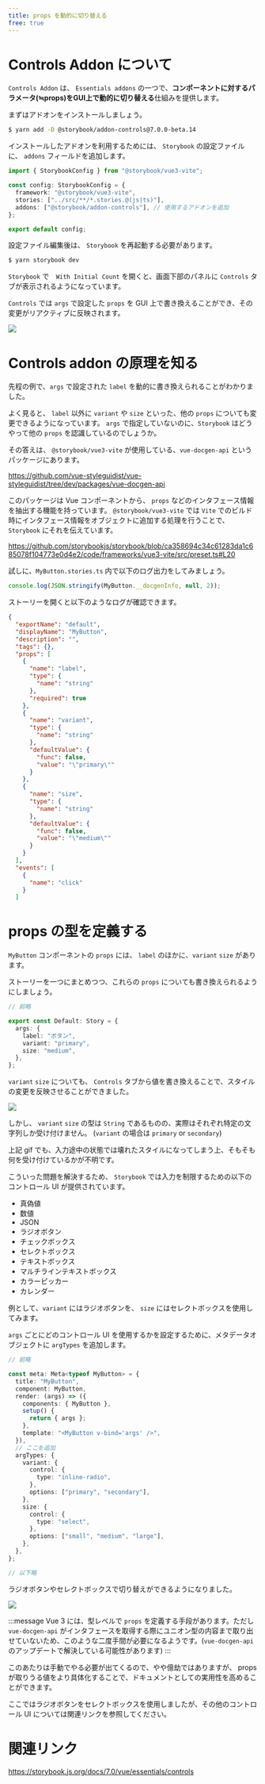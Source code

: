 ```yaml
---
title: props を動的に切り替える
free: true
---
```


# Controls Addon について

`Controls Addon` は、 `Essentials addons` の一つで、**コンポーネントに対するパラメータ(≒props)をGUI上で動的に切り替える**仕組みを提供します。

まずはアドオンをインストールしましょう。

```bash
$ yarn add -D @storybook/addon-controls@7.0.0-beta.14
```

インストールしたアドオンを利用するためには、 `Storybook` の設定ファイルに、 `addons` フィールドを追加します。

```ts:.storybook/main.ts
import { StorybookConfig } from "@storybook/vue3-vite";

const config: StorybookConfig = {
  framework: "@storybook/vue3-vite",
  stories: ["../src/**/*.stories.@(js|ts)"],
  addons: ["@storybook/addon-controls"], // 使用するアドオンを追加
};

export default config;
```

設定ファイル編集後は、 `Storybook` を再起動する必要があります。

```bash
$ yarn storybook dev
```

`Storybook` で　`With Initial Count` を開くと、画面下部のパネルに `Controls` タブが表示されるようになっています。

`Controls` では `args` で設定した `props` を GUI 上で書き換えることができ、その変更がリアクティブに反映されます。

![](https://storage.googleapis.com/zenn-user-upload/689503931bf5-20221226.gif)

# Controls addon の原理を知る

先程の例で、`args` で設定された `label` を動的に書き換えられることがわかりました。

よく見ると、 `label` 以外に `variant` や `size` といった、他の `props` についても変更できるようになっています。 `args` で指定していないのに、`Storybook` はどうやって他の `props` を認識しているのでしょうか。

その答えは、 `@storybook/vue3-vite` が使用している、`vue-docgen-api` というパッケージにあります。

https://github.com/vue-styleguidist/vue-styleguidist/tree/dev/packages/vue-docgen-api

このパッケージは Vue コンポーネントから、 `props` などのインタフェース情報を抽出する機能を持っています。 `@storybook/vue3-vite` では `Vite` でのビルド時にインタフェース情報をオブジェクトに追加する処理を行うことで、`Storybook` にそれを伝えています。

https://github.com/storybookjs/storybook/blob/ca358694c34c61283da1c685078f104773e0d4e2/code/frameworks/vue3-vite/src/preset.ts#L20

試しに、`MyButton.stories.ts` 内で以下のログ出力をしてみましょう。

```ts
console.log(JSON.stringify(MyButton.__docgenInfo, null, 2));
```

ストーリーを開くと以下のようなログが確認できます。

```json
{
  "exportName": "default",
  "displayName": "MyButton",
  "description": "",
  "tags": {},
  "props": [
    {
      "name": "label",
      "type": {
        "name": "string"
      },
      "required": true
    },
    {
      "name": "variant",
      "type": {
        "name": "string"
      },
      "defaultValue": {
        "func": false,
        "value": "\"primary\""
      }
    },
    {
      "name": "size",
      "type": {
        "name": "string"
      },
      "defaultValue": {
        "func": false,
        "value": "\"medium\""
      }
    }
  ],
  "events": [
    {
      "name": "click"
    }
  ]
  ```

# props の型を定義する

`MyButton` コンポーネントの `props` には、 `label` のほかに、`variant` `size` があります。

ストーリーを一つにまとめつつ、これらの `props` についても書き換えられるようにしましょう。

```ts:src/stories/MyButton.ts
// 前略

export const Default: Story = {
  args: {
    label: "ボタン",
    variant: "primary",
    size: "medium",
  },
};
```

`variant` `size` についても、 `Controls` タブから値を書き換えることで、スタイルの変更を反映させることができました。

![](https://storage.googleapis.com/zenn-user-upload/00d32263d9c9-20221226.gif)

しかし、 `variant` `size` の型は `String` であるものの、実際はそれぞれ特定の文字列しか受け付けません。 (`variant` の場合は `primary` or `secondary`)

上記 gif でも、入力途中の状態では壊れたスタイルになってしまう上、そもそも何を受け付けているかが不明です。

こういった問題を解決するため、 `Storybook` では入力を制限するための以下のコントロール UI が提供されています。

- 真偽値
- 数値
- JSON
- ラジオボタン
- チェックボックス
- セレクトボックス
- テキストボックス
- マルチラインテキストボックス
- カラーピッカー
- カレンダー

例として、`variant` にはラジオボタンを、 `size` にはセレクトボックスを使用してみます。

`args` ごとにどのコントロール UI を使用するかを設定するために、メタデータオブジェクトに `argTypes` を追加します。

```ts:src/stories/MyButton.ts
// 前略

const meta: Meta<typeof MyButton> = {
  title: "MyButton",
  component: MyButton,
  render: (args) => ({
    components: { MyButton },
    setup() {
      return { args };
    },
    template: "<MyButton v-bind='args' />",
  }),
  // ここを追加
  argTypes: {
    variant: {
      control: {
        type: "inline-radio",
      },
      options: ["primary", "secondary"],
    },
    size: {
      control: {
        type: "select",
      },
      options: ["small", "medium", "large"],
    },
  },
};

// 以下略
```

ラジオボタンやセレクトボックスで切り替えができるようになりました。

![](https://storage.googleapis.com/zenn-user-upload/6e73ba32edc2-20221226.gif)

:::message
Vue 3 には、型レベルで `props` を定義する手段があります。ただし `vue-docgen-api` がインタフェースを取得する際にユニオン型の内容まで取り出せていないため、このような二度手間が必要になるようです。(`vue-docgen-api` のアップデートで解決している可能性があります)
:::

このあたりは手動でやる必要が出てくるので、やや億劫ではありますが、 props が取りうる値をより具体化することで、ドキュメントとしての実用性を高めることができます。

ここではラジオボタンをセレクトボックスを使用しましたが、その他のコントロール UI については関連リンクを参照してください。

# 関連リンク

https://storybook.js.org/docs/7.0/vue/essentials/controls
